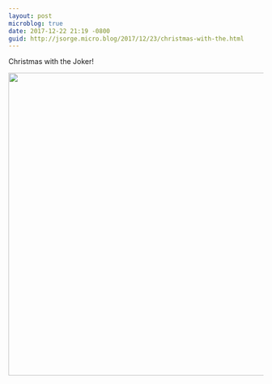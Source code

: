 ```yaml
---
layout: post
microblog: true
date: 2017-12-22 21:19 -0800
guid: http://jsorge.micro.blog/2017/12/23/christmas-with-the.html
---
```

Christmas with the Joker!

<img src="http://mb.jsorge.net/uploads/2017/4bf5c67bd5.jpg" width="600" height="598" />
